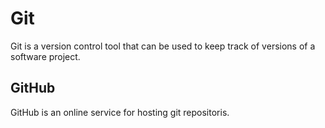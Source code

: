 <h1>Git</h1>

<p>Git is a version control tool that can be used to keep track of versions of a software project.</p>

<h2>GitHub</h2>

<p>GitHub is an online service for hosting git repositoris.</p>